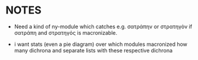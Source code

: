# NOTES

- Need a kind of ny-module which catches e.g. σατράπην or στρατηγὸν if σατράπη and στρατηγός is macronizable.

- i want stats (even a pie diagram) over which modules macronized how many dichrona and separate lists with these respective dichrona